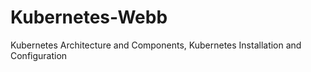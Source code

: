 # Kubernetes-Webb
Kubernetes Architecture and Components, Kubernetes Installation and Configuration

